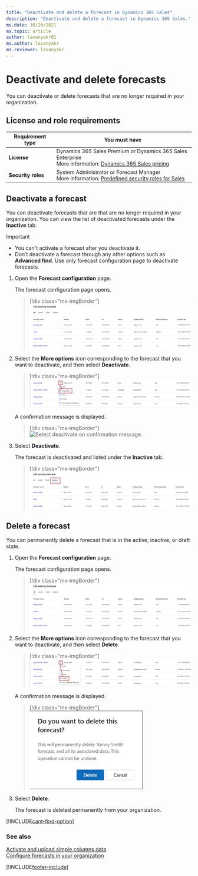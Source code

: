 ```yaml
---
title: "Deactivate and delete a forecast in Dynamics 365 Sales"
description: "Deactivate and delete a forecast in Dynamics 365 Sales."
ms.date: 10/26/2021
ms.topic: article
author: lavanyakr01
ms.author: lavanyakr
ms.reviewer: lavanyakr
---
```

# Deactivate and delete forecasts 

You can deactivate or delete forecasts that are no longer required in your organization.  

## License and role requirements
| Requirement type | You must have |
|-----------------------|---------|
| **License** | Dynamics 365 Sales Premium or Dynamics 365 Sales Enterprise  <br>More information: [Dynamics 365 Sales pricing](https://dynamics.microsoft.com/sales/pricing/) |
| **Security roles** | System Administrator or Forecast Manager <br> More information: [Predefined security roles for Sales](security-roles-for-sales.md)|


## Deactivate a forecast 

You can deactivate forecasts that are that are no longer required in your organization. You can view the list of deactivated forecasts under the **Inactive** tab.

> [!IMPORTANT]
> - You can't activate a forecast after you deactivate it.
> - Don’t deactivate a forecast through any other options such as **Advanced find**. Use only forecast configuration page to deactivate forecasts. 
 
1.	Open the **Forecast configuration** page.

    The forecast configuration page opens.

    > [!div class="mx-imgBorder"]
    > ![Forecast home page.](media/forecast-deactivate-home-page.png "Forecast home page")
 
2.	Select the **More options** icon corresponding to the forecast that you want to deactivate, and then select **Deactivate**.
 
    > [!div class="mx-imgBorder"]
    > ![Select deactivate for a forecast.](media/forecast-deactivate-select-deactivate.png "Select deactivate for a forecast")

    A confirmation message is displayed.

    > [!div class="mx-imgBorder"]
    > ![Select deactivate on confirmation message.](media/forecast-deactivate-confirm-deactivate.png "Select deactivate on confirmation message")

3.	Select **Deactivate**.

    The forecast is deactivated and listed under the **Inactive** tab.

    > [!div class="mx-imgBorder"]
    > ![View deactivated forecasts under inactive tab.](media/forecast-deactivate-inactive-tab.png "View deactivated forecasts under inactive tab") 

## Delete a forecast

You can permanently delete a forecast that is in the active, inactive, or draft state.

1.	Open the **Forecast configuration** page.

    The forecast configuration page opens.

    > [!div class="mx-imgBorder"]
    > ![Forecast home page.](media/forecast-deactivate-home-page.png "Forecast home page")
 
2.	Select the **More options** icon corresponding to the forecast that you want to deactivate, and then select **Delete**.

    > [!div class="mx-imgBorder"]
    > ![Select delete for a forecast.](media/forecast-delete-select-delete.png "Select delete for a forecast")

    A confirmation message is displayed.

    > [!div class="mx-imgBorder"]
    > ![Select delete on confirmation message.](media/forecast-delete-confirm-delete.png "Select delete on confirmation message")

3.	Select **Delete**.

    The forecast is deleted permanently from your organization.

[!INCLUDE[cant-find-option](../includes/cant-find-option.md)] 

### See also

[Activate and upload simple columns data](activate-upload-simple-columns-data-forecast.md)   
[Configure forecasts in your organization](configure-forecast.md)


[!INCLUDE[footer-include](../includes/footer-banner.md)]
